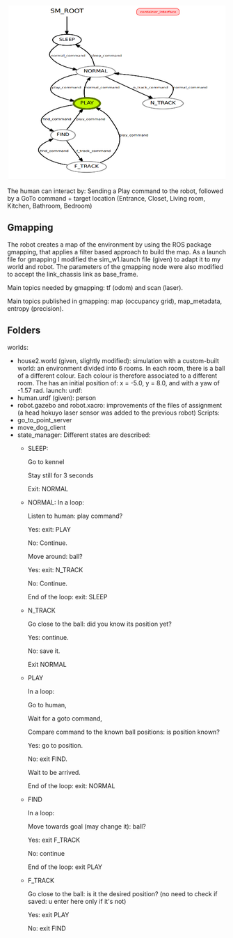 
<p align="center">
  <img height="400" width="500" src="https://github.com/ChiaraSapo/exp-rob-assignment3/blob/master/exp_assignment3/images/Screenshot%20from%202020-12-28%2016-05-37.png?raw=true "Title"">
</p>

The human can interact by:
Sending a Play command to the robot, followed by a GoTo command + target location (Entrance,
Closet, Living room, Kitchen, Bathroom, Bedroom)

## Gmapping
The robot creates a map of the environment by using the ROS package gmapping, that applies a filter based approach to build the map. As a launch file for gmapping I modified the sim_w1.launch file (given) to adapt it to my world and robot. The parameters of the gmapping node were also modified to accept the link_chassis link as base_frame.

Main topics needed by gmapping: tf (odom) and scan (laser).

Main topics  published in gmapping: map (occupancy grid), map_metadata, entropy (precision).

## Folders
worlds: 
- house2.world (given, slightly modified): simulation with a custom-built world: an environment divided into 6 rooms. In each room, there is a ball of a different colour. Each colour is therefore associated to a different room. The has an initial position of: x = -5.0, y = 8.0, and with a yaw of -1.57 rad.
launch:
urdf: 
- human.urdf (given): person
- robot.gazebo and robot.xacro: improvements of the files of assignment  (a head hokuyo laser sensor was added to the previous robot)
Scripts: 
- go_to_point_server
- move_dog_client
- state_manager: Different states are described:
  - SLEEP: 
  
    Go to kennel
    
    Stay still for 3 seconds
    
    Exit: NORMAL
    
  - NORMAL: In a loop:
  
    Listen to human: play command?
    
    Yes: exit: PLAY
    
    No: Continue.
    
    Move around: ball?
    
    Yes: exit: N_TRACK
    
    No: Continue.
    
    End of the loop: exit: SLEEP

  - N_TRACK
  
    Go close to the ball: did you know its position yet?
    
    Yes: continue.

    No: save it.
    
    Exit NORMAL

  - PLAY
   
    In a loop:
    
    Go to human,
    
    Wait for a goto command,
    
    Compare command to the known ball positions: is position known?
    
    Yes: go to position.
    
    No: exit FIND.
    
    Wait to be arrived.
    
    End of the loop: exit: NORMAL

  - FIND
    
    In a loop:
    
    Move towards goal (may change it): ball?
    
    Yes: exit F_TRACK
    
    No: continue
    
    End of the loop: exit PLAY

  - F_TRACK
    
    Go close to the ball: is it the desired position? (no need to check if saved: u enter here only if it's not)
    
    Yes: exit PLAY
    
    No: exit FIND
